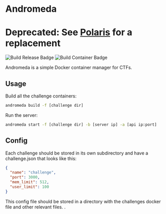# Andromeda

# Deprecated: See [Polaris](https://github.com/ractf/polaris) for a replacement

![Build Release Badge](https://github.com/ractf/andromeda/workflows/Build%20Release/badge.svg) ![Build Container Badge](https://github.com/ractf/andromeda/workflows/Build%20Container/badge.svg)

Andromeda is a simple Docker container manager for CTFs.

## Usage

Build all the challenge containers:

```bash
andromeda build -f [challenge dir]
```

Run the server:

```bash
andromeda start -f [challenge dir] -b [server ip] -a [api ip:port]
```

## Config

Each challenge should be stored in its own subdirectory and have a challenge.json that looks like this:

```json
{
  "name": "challenge",
  "port": 3000,
  "mem_limit": 512,
  "user_limit": 100
}
```

This config file should be stored in a directory with the challenges docker file and other relevant files.
.
